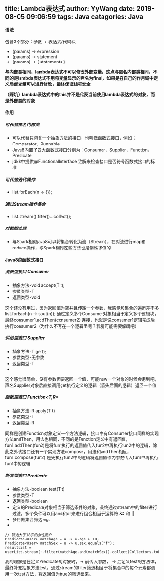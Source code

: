title: Lambda表达式
author: YyWang
date: 2019-08-05 09:06:59
tags: Java
catagories: Java
---
#### 语法
包含3个部分：参数 -> 表达式/代码块
+ (params) -> expression
+ (params) -> statement
+ (params) -> { statements }

**与内部类相同，lambda表达式不可以修改外部变量，这点与匿名内部类相同，不同的是lambda表达式不用将变量显示的声名为final，如果是在自己的作用域中定义局部变量可以进行修改，最终保证线程安全**

**（踩坑）lambda表达式中的this并不是代表当前使用lambda表达式的对象，而是外部类的对象**

#### 作用 
##### 可代替匿名内部类
+ 可以代替只包含一个抽象方法的接口，也叫做函数式接口，例如；Comparator、Runnable
+ Java8内置了四大函数式接口分别为：Consumer，Supplier，Function，Predicate
+ jdk8中提供@FunctionalInterface 注解来检查接口是否符号函数式接口的标准

##### 可代替迭代操作
+ list.forEach(n -> {});
 
##### 通过Stream操作集合
+ list.stream().filter()...collect();

##### 对数据处理
+ 与Spark相似java8可以将集合转化为流（Stream），在对流进行map和reduce操作，与Spark相同这些方法也是惰性求值的

#### Java8的函数式接口
##### 消费型接口 Consumer<T>
+ 抽象方法-void accept(T t);
+ 参数类型-T
+ 返回类型-void

这个还没有用过，因为返回值为空并且传递一个参数，我感觉和集合的遍历差不多 list.forEach(n -> sout(n)); 通过定义多个Consumer对象相当于定义多个逻辑块，最终consumer1.addThen(consumer2) 连接，也就是说consumer1逻辑完成后执行consumer2（为什么不写在一个逻辑里呢？我猜可能需要解耦吧）
 
##### 供给型接口 Supplier<T>
+ 抽象方法-T get();
+ 参数类型-无参数
+ 返回类型-T
+ 
这个感觉很简单，没有参数但要返回一个值，可能new一个对象的时候会用到吧，声名Supplier对象后直接调用get执行定义的逻辑（箭头后面的逻辑）返回一个值
 
##### 函数型接口 Function<T,R>
+ 抽象方法-R apply(T t)
+ 参数类型-T
+ 返回类型-R
 
同样是创建Function对象定义一个方法逻辑，接口中有Consumer接口同样的实现方法andThen，用法也相同，不同的是Function定义中有返回值，fun1.addThen(fun2)是将fun1执行的返回值传入fun2中再执行fun2中的逻辑，除此之外该接口还有一个实现方法compose，用法和andThen相反，fun1.compose(fun2) 是先执行fun2中的逻辑将返回值作为参数传入fun1中再执行fun1中的逻辑

##### 断言型接口 Predicate<T>
+ 抽象方法-boolean test(T t)
+ 参数类型-T
+ 返回类型-boolean
+ 定义的Predicate对象相当于筛选条件的对象，最终通过stream中的filter进行过滤，多个条件可以用and和or来进行组合相当于运算符 && 和 ||
+ 多用做集合筛选 eg:
+ 
```
// 筛选大于18岁的女性用户
Predicate<User> matchAge = u -> u.age > 18;
Predicate<User> matchSex = u -> u.sex.equals("f");
resultList = userList.stream().filter(matchAge.and(matchSex)).collect(Collectors.toList());
```
我的理解是在定义Predicate的对象时，-> 前传入参数， -> 后定义test的方法体，最终补充抽象方法test，通过stream的filter筛选相当于将集合中的每个元素都调用一次test方法，将返回值为true的筛选出来。
